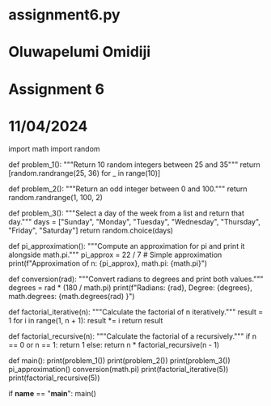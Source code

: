 # assignment6.py
# Oluwapelumi Omidiji
# Assignment 6
# 11/04/2024

import math
import random


def problem_1():
    """Return 10 random integers between 25 and 35"""
    return [random.randrange(25, 36) for _ in range(10)]
    

def problem_2():
    """Return an odd integer between 0 and 100."""
    return random.randrange(1, 100, 2)

    
def problem_3():
    """Select a day of the week from a list and return that day."""
    days = ["Sunday", "Monday", "Tuesday", "Wednesday", "Thursday", "Friday", "Saturday"]
    return random.choice(days)


def pi_approximation():
    """Compute an approximation for pi and print it alongside math.pi."""
    pi_approx = 22 / 7 # Simple approximation
    print(f"Approximation of n: {pi_approx}, math.pi: {math.pi}")
    
    
def conversion(rad):
    """Convert radians to degrees and print both values."""
    degrees = rad * (180 / math.pi)
    print(f"Radians: {rad}, Degree: {degrees}, math.degrees: {math.degrees(rad) }")
    

def factorial_iterative(n):
    """Calculate the factorial of n iteratively."""
    result = 1
    for i in range(1, n + 1):
        result *= i
    return result
    
    
def factorial_recursive(n):
    """Calculate the factorial of a recursively."""
    if n == 0 or n == 1:
        return 1
    else: 
        return n * factorial_recursive(n - 1)


def main():
    print(problem_1())
    print(problem_2())
    print(problem_3())
    pi_approximation()
    conversion(math.pi)
    print(factorial_iterative(5))
    print(factorial_recursive(5))
    

if __name__ == "__main__":
    main()
